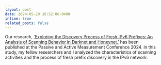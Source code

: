 ```yaml
---
layout: post
date: 2024-05-20 10:52:00-0400
inline: true
related_posts: false
---
```


Our research, [‘Exploring the Discovery Process of Fresh IPv6 Prefixes: An Analysis of Scanning Behavior in Darknet and Honeynet,’](https://link.springer.com/chapter/10.1007/978-3-031-56249-5_4) has been published at the Passive and Active Measurement Conference 2024. In this study, my fellow researchers and I analyzed the characteristics of scanning activities and the process of fresh prefix discovery in the IPv6 network.